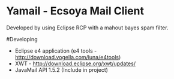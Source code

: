 Yamail - Ecsoya Mail Client
===========================

Developed by using Eclipse RCP with a mahout bayes spam filter.

#Developing
 * Eclipse e4 application (e4 tools - http://download.vogella.com/luna/e4tools)
 * XWT - http://download.eclipse.org/xwt/updates/
 * JavaMail API 1.5.2 (Include in project) 

